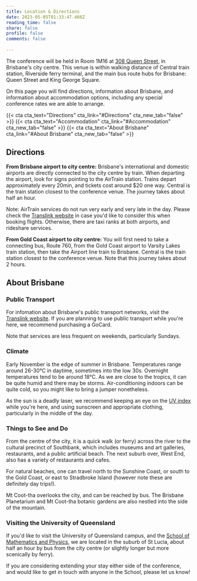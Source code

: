 ```yaml
---
title: Location & Directions
date: 2023-05-05T01:33:47.466Z
reading_time: false
share: false
profile: false
comments: false
 
---
```

The conference will be held in Room 1M16 at [308 Queen Street](https://about.uq.edu.au/campuses-facilities/brisbane-city/308-queen-st), in Brisbane's city centre.
This venue is within walking distance of Central train station, Riverside ferry terminal, and the main bus route hubs for Brisbane: Queen Street and King George Square. 

On this page you will find directions, information about Brisbane, and information about accommodation options, including any special conference rates we are able to arrange.

{{< cta cta_text="Directions" cta_link="#Directions" cta_new_tab="false" >}}  {{< cta cta_text="Accommodation" cta_link="#Accommodation" cta_new_tab="false" >}} {{< cta cta_text="About Brisbane" cta_link="#About Brisbane" cta_new_tab="false" >}}


## Directions

<b>From Brisbane airport to city centre:</b> Brisbane's international and domestic airports are directly connected to the city centre by train. When departing the airport, look for signs pointing to the AirTrain station. Trains depart approximately every 20min, and tickets cost around $20 one way. Central is the train station closest to the conference venue. The journey takes about half an hour.

Note: AirTrain services do not run very early and very late in the day. Please check the [Translink website](https://translink.com.au/) in case you'd like to consider this when booking flights. Otherwise, there are taxi ranks at both airports, and rideshare services.

<b>From Gold Coast airport to city centre:</b> You will first need to take a connecting bus, Route 760, from the Gold Coast airport to Varsity Lakes train station, then take the Airport line train to Brisbane. Central is the train station closest to the conference venue. Note that this journey takes about 2 hours.

## About Brisbane

### Public Transport

For infomation about Brisbane's public transport networks, visit the [Translink website](https://translink.com.au/). If you are planning to use public transport while you're here, we recommend purchasing a GoCard.

Note that services are less frequent on weekends, particularly Sundays.
  
### Climate

Early November is the edge of summer in Brisbane. Temperatures range around 26-30°C in daytime, sometimes into the low 30s. Overnight temperatures tend to be around 18°C. As we are close to the tropics, it can be quite humid and there may be storms. 
Air-conditioning indoors can be quite cold, so you might like to bring a jumper nonetheless.

As the sun is a deadly laser, we recommend keeping an eye on the [UV index](http://www.bom.gov.au/uv/) while you're here, and using sunscreen and appropriate clothing, particularly in the middle of the day.
  
### Things to See and Do

From the centre of the city, it is a quick walk (or ferry) across the river to the cultural precinct of Southbank, which includes museums and art galleries, restaurants, and a public artificial beach. The next suburb over, West End, also has a variety of restaurants and cafes.

For natural beaches, one can travel north to the Sunshine Coast, or south to the Gold Coast, or east to Stradbroke Island (however note these are definitely day trips!). 

Mt Coot-tha overlooks the city, and can be reached by bus. The Brisbane Planetarium and Mt Coot-tha botanic gardens are also nestled into the side of the mountain.

### Visiting the University of Queensland

If you'd like to visit the University of Queensland campus, and the [School of Mathematics and Physics](https://smp.uq.edu.au/), we are located in the suburb of St Lucia, about half an hour by bus from the city centre (or slightly longer but more scenically by ferry).

If you are considering extending your stay either side of the conference, and would like to get in touch with anyone in the School, please let us know!

<br>
